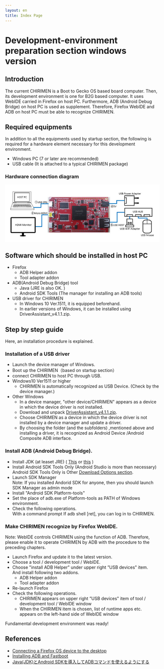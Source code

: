 ```yaml
---
layout: en
title: Index Page
---
```

# Development-environment preparation section windows version

## Introduction
The current CHIRIMEN is a Boot to Gecko OS based board computer. Then, its development environment is one for B2G based computer. It uses WebIDE carried in Firefox on host PC.  Furthermore, ADB (Android Debug Bridge) on host PC is used as supplement. Therefore, Firefox WebIDE and ADB on host PC must be able to recognize CHIRIMEN.

## Required equipments
In addition to all the equipments used by startup section, the following is required for a hardware element necessary for this development environment.

- Windows PC (7 or later are recommended)
- USB cable (It is attached to a typical CHIRIMEN package)

### Hardware connection diagram
![chirimen_dev_conf](../images/chirimen_dev_conf.jpg) 

## Software which should be installed in host PC
- Firefox
  - ADB Helper addon
  - Tool adapter addon
- ADB(Android Debug Bridge) tool
  - Java (JRE is also OK. )
  - Android SDK Tools (The manager for installing an ADB tools)
- USB driver for CHIRIMEN
  - In Windows 10 Ver.1511, it is equipped beforehand.
  - In earlier versions of Windows, it can be installed using DriverAssistant_v4.1.1.zip.
  
## Step by step guide
Here, an installation procedure is explained.

### Installation of a USB driver
- Launch the device manager of Windows.
- Boot up the CHIRIMEN（based on startup section）
- connect CHIRIMEN to host PC through USB.
- Windows10 Ver1511 or higher
  - CHIRIMEN is automatically recognized as USB Device. (Check by the device manager.)
- Other Windows
  - In a device manager, "other device/CHIRIMEN" appears as a device in which the device driver is not installed.
  - Download and unpack [DriverAssistant_v4.1.1.zip](https://github.com/MozOpenHard/CHIRIMEN-tools/blob/master/DriverAssistant_v4.1.1.zip).
  - Choose CHIRIMEN as a device in which the device driver is not installed by a device manager and update a driver.
  - By choosing the folder (and the subfolders) ,mentioned above and installing a driver, it is recognized as Android Device /Android Composite ADB interface.

### Install ADB (Android Debug Bridge).
- Install JDK (at leaset JRE) ( [This](http://www.oracle.com/technetwork/java/javase/downloads/index.html) or [this](https://java.com/ja/download/) )
- Install Android SDK Tools Only (Android Studio is more than necessary)  
Android SDK Tools Only is Other [Download Options section](http://developer.android.com/sdk/index.html#Other).
- Launch SDK Manager  
Note: If you installed Andorid SDK for anyone, then you should launch SDK Manager as admin mode
- Install "Android SDK Platform-tools"
- Set the place of adb.exe of Platform-tools as PATH of Windows environment.
- Check the following operations.  
With a command prompt   If adb shell [ret], you can log in to CHIRIMEN.
  
### Make CHIRIMEN recognize by Firefox WebIDE.
Note: WebIDE controls CHIRIMEN using the function of ADB.  Therefore, please enable it to operate CHIRIMEN by ADB with the procedure to the preceding chapters.

- Launch Firefox and update it to the latest version.
- Choose a tool / development tool / WebIDE.
- Choose "install ADB Helper" under upper right  ”USB devices" item.   
And install following two addons.
  - ADB Helper addon
  - Tool adapter addon
- Re-launch Firefox
- Check the following operations.
  - CHIRIMEN appears on upper right ”USB devices" item of tool / development tool / WebIDE window
  - When the CHIRIMEN item is chosen, list of runtime apps etc. appears on the left-hand side of WebIDE window

Fundamental development environment was ready!

## References
- [Connecting a Firefox OS device to the desktop](https://developer.mozilla.org/en-US/docs/Mozilla/Firefox_OS/Debugging/Connecting_a_Firefox_OS_device_to_the_desktop)
- [Installing ADB and Fastboot](https://developer.mozilla.org/en-US/docs/Mozilla/Firefox_OS/Debugging/Installing_ADB)
- [Java(JDK)とAndroid SDKを導入してADBコマンドを使えるようにする](http://andmem.blogspot.jp/2014/04/installjdkandroidsdkadb.html)
